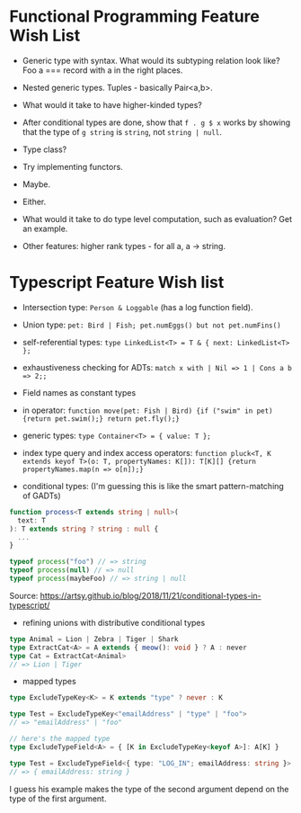 # Functional Programming Feature Wish List

+ Generic type with syntax. What would its subtyping relation look like? Foo a === record with a in the right places.

+ Nested generic types. Tuples - basically Pair<a,b>.

+ What would it take to have higher-kinded types?

+ After conditional types are done, show that `f . g $ x` works by showing that the type of `g string` is `string`, not `string | null`.

+ Type class?

+ Try implementing functors.

+ Maybe.

+ Either.

+ What would it take to do type level computation, such as evaluation? Get an example.

+ Other features: higher rank types - for all a, a -> string.

# Typescript Feature Wish list

+ Intersection type: `Person & Loggable` (has a log function field).

+ Union type: `pet: Bird | Fish; pet.numEggs() but not pet.numFins()`

+ self-referential types: `type LinkedList<T> = T & { next: LinkedList<T> };`

+ exhaustiveness checking for ADTs: `match x with | Nil => 1 | Cons a b => 2;;`

+ Field names as constant types

+ in operator: `function move(pet: Fish | Bird) {if ("swim" in pet) {return pet.swim();} return pet.fly();}`

+ generic types: `type Container<T> = { value: T };`

+ index type query and index access operators: `function pluck<T, K extends keyof T>(o: T, propertyNames: K[]): T[K][] {return propertyNames.map(n => o[n]);}`

+ conditional types: (I'm guessing this is like the smart pattern-matching of GADTs)

```typescript
function process<T extends string | null>(
  text: T
): T extends string ? string : null {
  ...
}

typeof process("foo") // => string
typeof process(null) // => null
typeof process(maybeFoo) // => string | null
```

Source: https://artsy.github.io/blog/2018/11/21/conditional-types-in-typescript/

+ refining unions with distributive conditional types

```typescript
type Animal = Lion | Zebra | Tiger | Shark
type ExtractCat<A> = A extends { meow(): void } ? A : never
type Cat = ExtractCat<Animal>
// => Lion | Tiger
```

+ mapped types

```typescript
type ExcludeTypeKey<K> = K extends "type" ? never : K

type Test = ExcludeTypeKey<"emailAddress" | "type" | "foo">
// => "emailAddress" | "foo"

// here's the mapped type
type ExcludeTypeField<A> = { [K in ExcludeTypeKey<keyof A>]: A[K] }

type Test = ExcludeTypeField<{ type: "LOG_IN"; emailAddress: string }>
// => { emailAddress: string }
```

I guess his example makes the type of the second argument depend on the type of the first argument.
